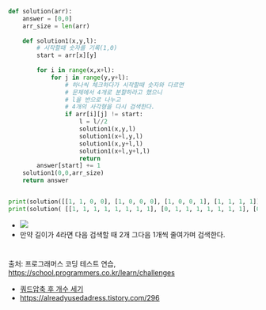 ``` py
def solution(arr):
    answer = [0,0]
    arr_size = len(arr)
    
    def solution1(x,y,l):
        # 시작할때 숫자를 기록(1,0)
        start = arr[x][y]
        
        for i in range(x,x+l):
            for j in range(y,y+l):
                # 하나씩 체크하다가 시작할때 숫자와 다르면
                # 문제에서 4개로 분할하라고 했으니
                # l을 반으로 나누고
                # 4개의 사각형을 다시 검색한다.
                if arr[i][j] != start:
                    l = l//2
                    solution1(x,y,l)
                    solution1(x+l,y,l)
                    solution1(x,y+l,l)
                    solution1(x+l,y+l,l)
                    return
        answer[start] += 1
    solution1(0,0,arr_size)
    return answer


print(solution([[1, 1, 0, 0], [1, 0, 0, 0], [1, 0, 0, 1], [1, 1, 1, 1]]))
print(solution(	[[1, 1, 1, 1, 1, 1, 1, 1], [0, 1, 1, 1, 1, 1, 1, 1], [0, 0, 0, 0, 1, 1, 1, 1], [0, 1, 0, 0, 1, 1, 1, 1], [0, 0, 0, 0, 0, 0, 1, 1], [0, 0, 0, 0, 0, 0, 0, 1], [0, 0, 0, 0, 1, 0, 0, 1], [0, 0, 0, 0, 1, 1, 1, 1]]))
```
- ![](https://grepp-programmers.s3.ap-northeast-2.amazonaws.com/files/production/d6900862-8be4-4610-aaef-bc8efd5650cf/ex1.png)
- 만약 길이가 4라면 다음 검색할 때 2개 그다음 1개씩 줄여가며 검색한다.
#
출처: 프로그래머스 코딩 테스트 연습, https://school.programmers.co.kr/learn/challenges
- [쿼드압축 후 개수 세기](https://school.programmers.co.kr/learn/courses/30/lessons/68936)
- https://alreadyusedadress.tistory.com/296
